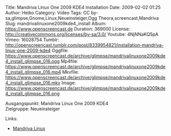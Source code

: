 Title: Mandriva Linux One 2009 KDE4 Installation
Date: 2009-02-02 01:25
Author: Heiko
Category: Video
Tags: CC by-sa,glimpse,Gnome,Linux,Neueinsteiger,Ogg Theora,screencast,Mandriva
Slug: mandrivalinuxone2009kde4_install
Album: https://www.openscreencast.de
Duration: 369000
License: http://creativecommons.org/licenses/by-sa/3.0/
Youtube: 4NjNNaKQ5pA
Vimeo: 16028754
Tumblr: http://openscreencast.tumblr.com/post/8339954821/installation-mandriva-linux-one-2009-kde4
Oggfile: https://www.openscreencast.de/archive/glimpse/mandrivalinuxone2009kde4_install_glimpse_016.ogg
Mp4file: https://www.openscreencast.de/archive/glimpse/mandrivalinuxone2009kde4_install_glimpse_016.mp4
Mkvfile: https://www.openscreencast.de/archive/glimpse/mandrivalinuxone2009kde4_install_glimpse_016.mkv
Image: https://www.openscreencast.de/archive/glimpse/mandrivalinuxone2009kde4_install_glimpse_016.png

Ausgangspunkt: Mandriva Linux One 2009 KDE4  
Zielgruppe: Neueinsteiger  

Links:

  * [Mandriva Linux](https://de.wikipedia.org/wiki/Mandriva_Linux)

